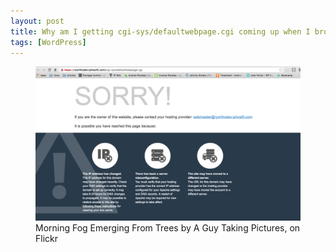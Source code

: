 ```yaml
---
layout: post
title: Why am I getting cgi-sys/defaultwebpage.cgi coming up when I browse my webpage? - When migrate the site to another server
tags: [WordPress]
---
```

<figure>
	<a href="/images/20160719-issue-screenshot.png"><img src="/images/20160719-issue-screenshot.png" alt=""></a>
	<figcaption>Morning Fog Emerging From Trees by A Guy Taking Pictures, on Flickr</figcaption>
</figure>